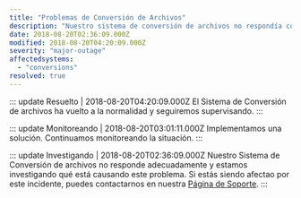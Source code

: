 ```yaml
---
title: "Problemas de Conversión de Archivos"
description: "Nuestro sistema de conversión de archivos no respondía correctamente."
date: 2018-08-20T02:36:09.000Z
modified: 2018-08-20T04:20:09.000Z
severity: "major-outage"
affectedsystems:
  - "conversions"
resolved: true
---
```


::: update Resuelto | 2018-08-20T04:20:09.000Z
El Sistema de Conversión de archivos ha vuelto a la normalidad y seguiremos supervisando.
:::

::: update Monitoreando | 2018-08-20T03:01:11.000Z
Implementamos una solución. Continuamos monitoreando la situación.
:::

::: update Investigando | 2018-08-20T02:36:09.000Z
Nuestro Sistema de Conversión de archivos no responde adecuadamente y estamos investigando qué está causando este problema. Si estás siendo afectao por este incidente, puedes contactarnos en nuestra [Página de Soporte](https://demo.statusfy.co).
:::
